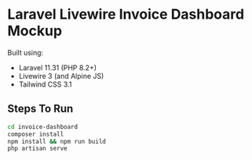 # Laravel Livewire Invoice Dashboard Mockup

Built using: 

- Laravel 11.31 (PHP 8.2+)
- Livewire 3 (and Alpine JS)
- Tailwind CSS 3.1

## Steps To Run 

```bash
cd invoice-dashboard
composer install 
npm install && npm run build 
php artisan serve 
```
